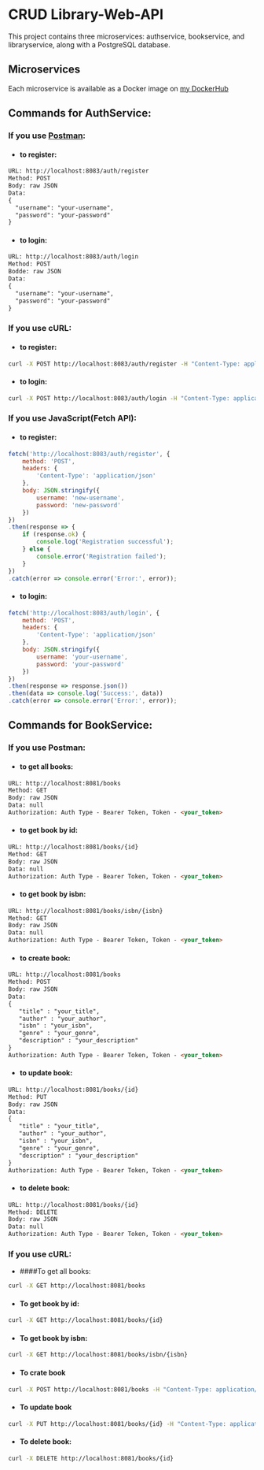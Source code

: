 # CRUD Library-Web-API
This project contains three microservices: authservice, bookservice, and libraryservice, along with a PostgreSQL database.

## Microservices

Each microservice is available as a Docker image on [my DockerHub](https://hub.docker.com/r/sukharevichdima/microservicesmanager)

## Commands for AuthService:
### If you use [Postman](https://www.postman.com/downloads/):

* #### to register:
```HTML
URL: http://localhost:8083/auth/register
Method: POST
Body: raw JSON
Data:
{
  "username": "your-username",
  "password": "your-password"
}
```
* #### to login:
```HTML
URL: http://localhost:8083/auth/login 
Method: POST
Bodde: raw JSON
Data:
{
  "username": "your-username",
  "password": "your-password"
}
```

### If you use cURL:

* #### to register:
```bash
curl -X POST http://localhost:8083/auth/register -H "Content-Type: application/json" -d '{"username":"your-username", "password":"your-password"}'
```
* #### to login:
```bash
curl -X POST http://localhost:8083/auth/login -H "Content-Type: application/json" -d '{"username":"your-username", "password":"your-password"}'
```


### If you use JavaScript(Fetch API):

* #### to register:
```JavaScript 
fetch('http://localhost:8083/auth/register', {
    method: 'POST',
    headers: {
        'Content-Type': 'application/json'
    },
    body: JSON.stringify({
        username: 'new-username',
        password: 'new-password'
    })
})
.then(response => {
    if (response.ok) {
        console.log('Registration successful');
    } else {
        console.error('Registration failed');
    }
})
.catch(error => console.error('Error:', error));
```

* #### to login:
```JavaScript
fetch('http://localhost:8083/auth/login', {
    method: 'POST',
    headers: {
        'Content-Type': 'application/json'
    },
    body: JSON.stringify({
        username: 'your-username',
        password: 'your-password'
    })
})
.then(response => response.json())
.then(data => console.log('Success:', data))
.catch(error => console.error('Error:', error));
```

## Commands for BookService:

### If you use Postman:

* #### to get all books:
```HTML
URL: http://localhost:8081/books
Method: GET
Body: raw JSON
Data: null
Authorization: Auth Type - Bearer Token, Token - <your_token>
```

* #### to get book by id:
```HTML
URL: http://localhost:8081/books/{id}
Method: GET
Body: raw JSON
Data: null
Authorization: Auth Type - Bearer Token, Token - <your_token>
```
* #### to get book by isbn:
```HTML
URL: http://localhost:8081/books/isbn/{isbn}
Method: GET
Body: raw JSON
Data: null
Authorization: Auth Type - Bearer Token, Token - <your_token>
```
* #### to create book:
```HTML
URL: http://localhost:8081/books
Method: POST
Body: raw JSON
Data: 
{
   "title" : "your_title",
   "author" : "your_author",
   "isbn" : "your_isbn",
   "genre" : "your_genre",
   "description" : "your_description"
}
Authorization: Auth Type - Bearer Token, Token - <your_token>
```
* #### to update book:
```HTML
URL: http://localhost:8081/books/{id}
Method: PUT
Body: raw JSON
Data:
{
   "title" : "your_title",
   "author" : "your_author",
   "isbn" : "your_isbn",
   "genre" : "your_genre",
   "description" : "your_description"
}
Authorization: Auth Type - Bearer Token, Token - <your_token>
```
* #### to delete book:
```HTML
URL: http://localhost:8081/books/{id}
Method: DELETE
Body: raw JSON
Data: null
Authorization: Auth Type - Bearer Token, Token - <your_token>
```

### If you use cURL:
* ####To get all books:
```bash
curl -X GET http://localhost:8081/books
```
* #### To get book by id:
```bash
curl -X GET http://localhost:8081/books/{id}
```
* #### To get book by isbn:
```bash
curl -X GET http://localhost:8081/books/isbn/{isbn}
```

* #### To crate book
```bash
curl -X POST http://localhost:8081/books -H "Content-Type: application/json" -d '{"title":"New Book Title", "author":"Author Name", "isbn":"1234567890123", "publishedDate":"2024-01-01"}'
```

* #### To update book
```bash
curl -X PUT http://localhost:8081/books/{id} -H "Content-Type: application/json" -d '{"title":"Updated Book Title", "author":"Updated Author Name", "isbn":"9876543210987", "publishedDate":"2025-01-01"}'
```

* #### To delete book:
```bash
curl -X DELETE http://localhost:8081/books/{id}
```

